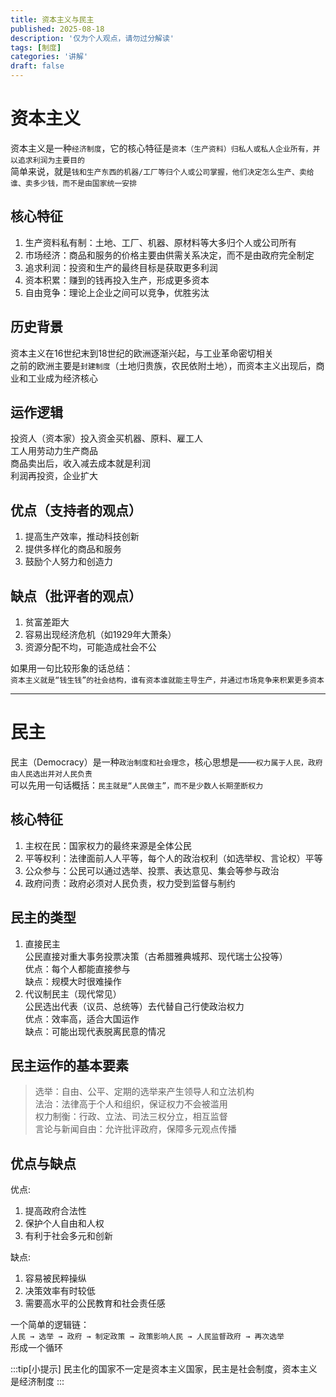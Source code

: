 ```yaml
---
title: 资本主义与民主
published: 2025-08-18
description: '仅为个人观点，请勿过分解读'
tags: [制度]
categories: '讲解'
draft: false
---
```

# 资本主义  
资本主义是一种`经济制度`，它的核心特征是`资本（生产资料）归私人或私人企业所有，并以追求利润为主要目的`  
简单来说，就是`钱和生产东西的机器/工厂等归个人或公司掌握，他们决定怎么生产、卖给谁、卖多少钱，而不是由国家统一安排`  
## 核心特征  
1. 生产资料私有制：土地、工厂、机器、原材料等大多归个人或公司所有  
2. 市场经济：商品和服务的价格主要由供需关系决定，而不是由政府完全制定  
3. 追求利润：投资和生产的最终目标是获取更多利润  
4. 资本积累：赚到的钱再投入生产，形成更多资本  
5. 自由竞争：理论上企业之间可以竞争，优胜劣汰  
## 历史背景
资本主义在16世纪末到18世纪的欧洲逐渐兴起，与工业革命密切相关  
之前的欧洲主要是`封建制度`（土地归贵族，农民依附土地），而资本主义出现后，商业和工业成为经济核心  
## 运作逻辑  
投资人（资本家）投入资金买机器、原料、雇工人  
工人用劳动力生产商品  
商品卖出后，收入减去成本就是利润  
利润再投资，企业扩大  
## 优点（支持者的观点）  
1. 提高生产效率，推动科技创新  
2. 提供多样化的商品和服务  
3. 鼓励个人努力和创造力  
## 缺点（批评者的观点）  
1. 贫富差距大  
2. 容易出现经济危机（如1929年大萧条）  
3. 资源分配不均，可能造成社会不公

如果用一句比较形象的话总结：  
`资本主义就是“钱生钱”的社会结构，谁有资本谁就能主导生产，并通过市场竞争来积累更多资本`  

---
# 民主  
民主（Democracy）是一种`政治制度和社会理念`，核心思想是——`权力属于人民，政府由人民选出并对人民负责`  
可以先用一句话概括：`民主就是“人民做主”，而不是少数人长期垄断权力`  
## 核心特征  
1. 主权在民：国家权力的最终来源是全体公民  
2. 平等权利：法律面前人人平等，每个人的政治权利（如选举权、言论权）平等
3. 公众参与：公民可以通过选举、投票、表达意见、集会等参与政治  
4. 政府问责：政府必须对人民负责，权力受到监督与制约  
## 民主的类型  
1. 直接民主  
    公民直接对重大事务投票决策（古希腊雅典城邦、现代瑞士公投等）  
    优点：每个人都能直接参与  
    缺点：规模大时很难操作  
2. 代议制民主（现代常见）  
    公民选出代表（议员、总统等）去代替自己行使政治权力  
    优点：效率高，适合大国运作  
    缺点：可能出现代表脱离民意的情况  
## 民主运作的基本要素  
>选举：自由、公平、定期的选举来产生领导人和立法机构  
>法治：法律高于个人和组织，保证权力不会被滥用  
>权力制衡：行政、立法、司法三权分立，相互监督  
>言论与新闻自由：允许批评政府，保障多元观点传播  
## 优点与缺点  
优点:  
1. 提高政府合法性  
2. 保护个人自由和人权  
3. 有利于社会多元和创新

缺点:  
1. 容易被民粹操纵  
2. 决策效率有时较低  
3. 需要高水平的公民教育和社会责任感

一个简单的逻辑链：  
`人民 → 选举 → 政府 → 制定政策 → 政策影响人民 → 人民监督政府 → 再次选举`  
形成一个循环

:::tip[小提示]
民主化的国家不一定是资本主义国家，民主是社会制度，资本主义是经济制度
:::
